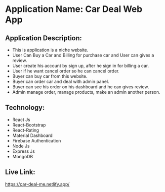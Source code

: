 # Application Name: Car Deal Web App

## Application Description:
* This is application is a niche website.
* User Can Buy a Car and Billing for purchase car and User can gives a review.
* User create his account by sign up, after he sign in for billing a car.
* User if he want cancel order so he can cancel order.
* Buyer can buy car from this website.
* Buyer can order car and deal with admin panel.
* Buyer can see his order on his dashboard and he can gives review.
* Admin manage order, manage products, make an admin another person.

## Technology:
* React Js
* React-Bootstrap
* React-Rating
* Material Dashboard
* Firebase Authentication
* Node Js
* Express Js
* MongoDB

## Live Link: 
https://car-deal-me.netlify.app/